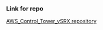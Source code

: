 ### Link for repo


[ AWS_Control_Tower_vSRX repository ]([https://github.com/MarkSnyderJNPR/AWS_Control_Tower_vSRX)  


<br>


